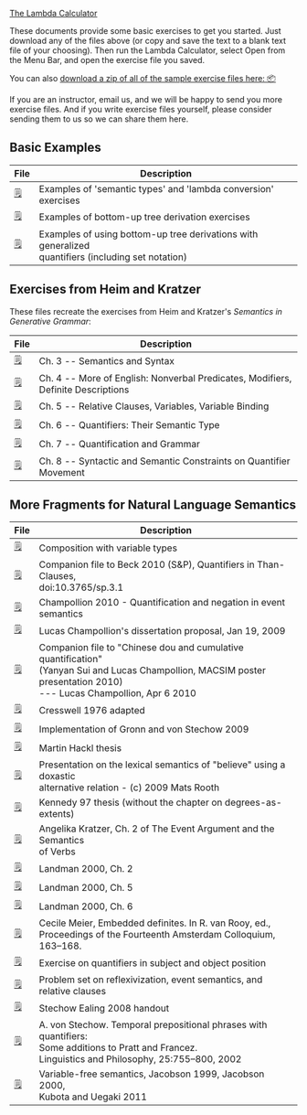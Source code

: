 [The Lambda Calculator](http://lambdacalculator.com)

These documents provide some basic exercises to get you started. Just download
any of the files above (or copy and save the text to a blank text file of your
choosing). Then run the Lambda Calculator, select Open from the Menu Bar, and
open the exercise file you saved.

You can also [ download a zip of all of the sample exercise files here:
📦](https://github.com/dylnb/LambdaCalculator/blob/master/examples/all-exercises.zip?raw=true)

If you are an instructor, email us, and we will be happy to send you more
exercise files. And if you write exercise files yourself, please consider
sending them to us so we can share them here.

## Basic Examples

| File          | Description   |
| ------------- | ------------- |
| [ 🗒 ](files/examples/example1.txt) | Examples of 'semantic types' and 'lambda conversion' exercises |
| [ 🗒 ](files/examples/example2.txt) | Examples of bottom-up tree derivation exercises |
| [ 🗒 ](files/examples/example3.txt) | <span> Examples of using bottom-up tree derivations with generalized <br/> quantifiers (including set notation) </span> |

## Exercises from Heim and Kratzer

These files recreate the exercises from Heim and Kratzer's _Semantics in Generative Grammar_:

| File          | Description   |
| ------------- | ------------- |
| [ 🗒 ](files/examples/hk/hk_chapter03.txt) | Ch. 3 -- Semantics and Syntax |
| [ 🗒 ](files/examples/hk/hk_chapter04.txt) | <span> Ch. 4 -- More of English: Nonverbal Predicates, Modifiers, <br/> Definite Descriptions </span> |
| [ 🗒 ](files/examples/hk/hk_chapter05.txt) | Ch. 5 -- Relative Clauses, Variables, Variable Binding |
| [ 🗒 ](files/examples/hk/hk_chapter06.txt) | Ch. 6 -- Quantifiers: Their Semantic Type |
| [ 🗒 ](files/examples/hk/hk_chapter07.txt) | Ch. 7 -- Quantification and Grammar |
| [ 🗒 ](files/examples/hk/hk_chapter08.txt) | Ch. 8 -- Syntactic and Semantic Constraints on Quantifier Movement |

## More Fragments for Natural Language Semantics

| File          | Description   |
| ------------- | ------------- |
| [ 🗒 ](files/examples/polymorphism.txt) | <span> Composition with variable types </span> |
| [ 🗒 ](files/examples/more-exercises/beck10.txt) | <span> Companion file to Beck 2010 (S&P), Quantifiers in Than-Clauses, <br/> doi:10.3765/sp.3.1 </span> |
| [ 🗒 ](files/examples/more-exercises/champollion_2010.txt) | Champollion 2010 - Quantification and negation in event semantics |
| [ 🗒 ](files/examples/more-exercises/champollion_dissertation_proposal.txt) | Lucas Champollion's dissertation proposal, Jan 19, 2009 |
| [ 🗒 ](files/examples/more-exercises/chinese_dou_and_cumulative_quantification.txt) | <span> Companion file to "Chinese dou and cumulative quantification" <br/> (Yanyan Sui and Lucas Champollion, MACSIM poster presentation 2010) <br/> --- Lucas Champollion, Apr 6 2010 </span> |
| [ 🗒 ](files/examples/more-exercises/cresswell76.txt) | Cresswell 1976 adapted |
| [ 🗒 ](files/examples/more-exercises/gronn-stechow-09.txt) | Implementation of Gronn and von Stechow 2009 |
| [ 🗒 ](files/examples/more-exercises/hackl-thesis.txt) | Martin Hackl thesis |
| [ 🗒 ](files/examples/more-exercises/ifa-example.txt) | <span> Presentation on the lexical semantics of "believe" using a doxastic <br/> alternative relation - (c) 2009 Mats Rooth  </span> |
| [ 🗒 ](files/examples/more-exercises/kennedy97.txt) | Kennedy 97 thesis (without the chapter on degrees-as-extents) |
| [ 🗒 ](files/examples/more-exercises/kratzer_event_argument_ch2.txt) | <span> Angelika Kratzer, Ch. 2 of The Event Argument and the Semantics <br/> of Verbs </span> |
| [ 🗒 ](files/examples/more-exercises/landman00_chapter_2.txt) | Landman 2000, Ch. 2 |
| [ 🗒 ](files/examples/more-exercises/landman00_chapter_5.txt) | Landman 2000, Ch. 5 |
| [ 🗒 ](files/examples/more-exercises/landman00_chapter_6.txt) | Landman 2000, Ch. 6 |
| [ 🗒 ](files/examples/more-examples/meier03.txt) | <span> Cecile Meier, Embedded definites. In R. van Rooy, ed., <br/> Proceedings of the Fourteenth Amsterdam Colloquium, 163–168. </span> |
| [ 🗒 ](files/examples/more-exercises/quantifierRaising_vs_typeshifting.txt) | Exercise on quantifiers in subject and object position |
|[ 🗒 ](files/examples/more-exercises/refl_et_al_ascii.txt) | Problem set on reflexivization, event semantics, and relative clauses |
| [ 🗒 ](files/examples/more-exercises/stechow-ealing08.txt) | Stechow Ealing 2008 handout |
| [ 🗒 ](files/examples/more-exercises/stechow02.txt) | <span> A. von Stechow. Temporal prepositional phrases with quantifiers: <br/> Some additions to Pratt and Francez. <br/> Linguistics and Philosophy, 25:755–800, 2002 </span> |
| [ 🗒 ](files/examples/more-exercises/variable-free-semantics-by-jacobson-and-others.txt) | Variable-free semantics, Jacobson 1999, Jacobson 2000, <br/> Kubota and Uegaki 2011 |
